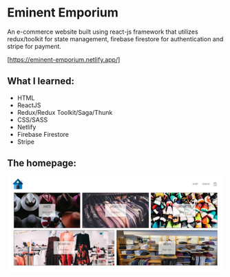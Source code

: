 # Eminent Emporium

An e-commerce website built using react-js framework that utilizes redux/toolkit for state management, firebase firestore for authentication and stripe for payment. 

[https://eminent-emporium.netlify.app/]

## What I learned:
 - HTML
 - ReactJS
 - Redux/Redux Toolkit/Saga/Thunk
 - CSS/SASS
 - Netlify
 - Firebase Firestore
 - Stripe

## The homepage:
![alt text](https://github.com/mebestaca/assets-repo/blob/main/eminent-emporium/eminent-emporium.png?raw=true)

